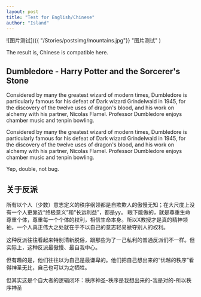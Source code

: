 ```yaml
---
layout: post
title: "Test for English/Chinese"
author: "Island"
---
```


![图片测试]({{ "/Stories/postsimg/mountains.jpg"}} "图片测试" )

The result is, Chinese is compatible here.

## Dumbledore - Harry Potter and the Sorcerer's Stone

Considered by many the greatest wizard of modern times, Dumbledore is particularly famous for his defeat of Dark wizard Grindelwald in 1945, for the discovery of the twelve uses of dragon's blood, and his work on alchemy with his partner, Nicolas Flamel. Professor Dumbledore enjoys chamber music and tenpin bowling.

Considered by many the greatest wizard of modern times, Dumbledore is particularly famous for his defeat of Dark wizard Grindelwald in 1945, for the discovery of the twelve uses of dragon's blood, and his work on alchemy with his partner, Nicolas Flamel. Professor Dumbledore enjoys chamber music and tenpin bowling.

Yep, double, not bug.

## 关于反派

所有以个人（少数）意志定义的秩序纲领都是自欺欺人的傲慢无知；在大尺度上没有一个人更靠近“终极意义”和“长远利益”，都是yy。 眼下能做的，就是尊重生命尊重个体，尊重每一个个体的权利，相信生命本身。所以X教授才是真的精神领袖，一个人真正伟大之处就在于不以自己的意志轻易褫夺别人的权利。 

这种反派往往看起来特别清新脱俗，跟那些为了一己私利的普通反派们不一样。但实际上，这种反派最傲慢、最自我中心。

但有趣的是，他们往往以为自己是最谦卑的。他们把自己想出来的“优越的秩序”看得神圣无比，自己也可以为之牺牲。

但其实这是个自大者的逻辑闭环：秩序神圣-秩序是我想出来的-我是对的-所以秩序神圣
